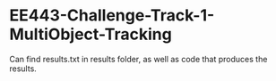 # EE443-Challenge-Track-1-MultiObject-Tracking
Can find results.txt in results folder, as well as code that produces the results.
